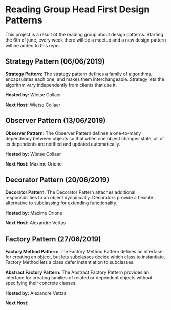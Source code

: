 # Reading Group Head First Design Patterns

This project is a result of the reading group about design patterns. Starting the 6th of june, every week there will be a meetup and a new
design pattern will be added to this repo.

## Strategy Pattern (06/06/2019)
**Strategy Pattern:**
The strategy pattern defines a family of algorithms, encapsulates each one, and makes them interchangeable. Strategy lets the algorithm vary independently
 from clients that use it.

**Hosted by:** Wietse Collaer

**Next Host:** Wietse Collaer

## Observer Pattern (13/06/2019)
**Observer Pattern:**
The Observer Pattern defines a one-to-many dependency between objects so that when one object changes state,
all of its dependents are notified and updated automatically.

**Hosted by:** Wietse Collaer

**Next Host:** Maxime Orione

## Decorator Pattern (20/06/2019)
**Decorator Pattern:**
The Decorator Pattern attaches additional responsibilities to an object dynamically.
Decorators provide a flexible alternative to subclassing for extending functionality.

**Hosted by:** Maxime Orione

**Next Host:** Alexandre Vettas

## Factory Pattern (27/06/2019)
**Factory Method Pattern:**
The Factory Method Pattern defines an interface for creating an object, but lets subclasses decide which class to instantiate. Factory Method lets a class defer instantiation to subclasses.

**Abstract Factory Pattern:**
The Abstract Factory Pattern provides an interface for creating families of related or dependent objects without specifying their concrete classes.

**Hosted by:** Alexandre Vettas

**Next Host:**
